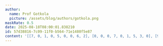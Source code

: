 ```yaml
---
author:
  name: Prof Gotkola
  picture: /assets/blog/authors/gotkola.png
maskRate: 0.5
date: 2025-08-18T08:00:01.838210
id: 57d38816-7c09-11f0-b564-71e1480f5e87
content: '[[7, 0, 1, 0, 5, 0, 0, 6, 2], [0, 0, 0, 7, 0, 1, 5, 3, 0], [9, 0, 0, 3, 8, 0, 0, 0, 1], [5, 0, 0, 0, 0, 0, 0, 0, 0], [0, 2, 9, 5, 1, 4, 0, 0, 6], [0, 0, 0, 9, 0, 6, 2, 8, 5], [0, 9, 2, 0, 4, 3, 6, 0, 7], [0, 5, 0, 6, 0, 7, 1, 0, 8], [6, 8, 0, 0, 2, 5, 0, 0, 3]]'
---
```


